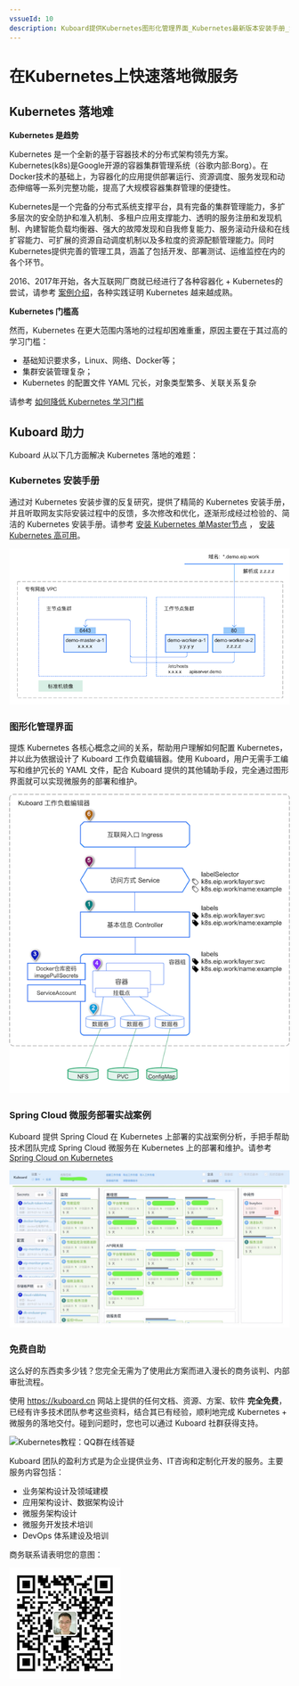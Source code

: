 ```yaml
---
vssueId: 10
description: Kuboard提供Kubernetes图形化管理界面_Kubernetes最新版本安装手册_SpringCloud微服务部署实战案例_免费自助无需商务谈判_帮助用户快速落地Kubernetes
---
```


# 在Kubernetes上快速落地微服务

## Kubernetes 落地难

**Kubernetes 是趋势**

Kubernetes 是一个全新的基于容器技术的分布式架构领先方案。Kubernetes(k8s)是Google开源的容器集群管理系统（谷歌内部:Borg）。在Docker技术的基础上，为容器化的应用提供部署运行、资源调度、服务发现和动态伸缩等一系列完整功能，提高了大规模容器集群管理的便捷性。

Kubernetes是一个完备的分布式系统支撑平台，具有完备的集群管理能力，多扩多层次的安全防护和准入机制、多租户应用支撑能力、透明的服务注册和发现机制、內建智能负载均衡器、强大的故障发现和自我修复能力、服务滚动升级和在线扩容能力、可扩展的资源自动调度机制以及多粒度的资源配额管理能力。同时Kubernetes提供完善的管理工具，涵盖了包括开发、部署测试、运维监控在内的各个环节。

2016、2017年开始，各大互联网厂商就已经进行了各种容器化 + Kubernetes的尝试，请参考 [案例介绍](https://www.kubernetes.org.cn/tags/%E4%BC%81%E4%B8%9A%E6%A1%88%E4%BE%8B)，各种实践证明 Kubernetes 越来越成熟。

**Kubernetes 门槛高**

然而，Kubernetes 在更大范围内落地的过程却困难重重，原因主要在于其过高的学习门槛：

* 基础知识要求多，Linux、网络、Docker等；
* 集群安装管理复杂；
* Kubernetes 的配置文件 YAML 冗长，对象类型繁多、关联关系复杂

请参考 [如何降低 Kubernetes 学习门槛](concepts.html)

## Kuboard 助力

Kuboard 从以下几方面解决 Kubernetes 落地的难题：

### Kubernetes 安装手册

通过对 Kubernetes 安装步骤的反复研究，提供了精简的 Kubernetes 安装手册，并且听取网友实际安装过程中的反馈，多次修改和优化，逐渐形成经过检验的、简洁的 Kubernetes 安装手册。请参考 [安装 Kubernetes 单Master节点](/install/install-k8s.html) ， [安装 Kubernetes 高可用](/install/install-kubernetes.html)。

![Kubernetes安装：](./quick-win.assets/image-20190731135811556.089b0e53.png)

### 图形化管理界面

提炼 Kubernetes 各核心概念之间的关系，帮助用户理解如何配置 Kubernetes，并以此为依据设计了 Kuboard 工作负载编辑器。使用 Kuboard，用户无需手工编写和维护冗长的 YAML 文件，配合 Kuboard 提供的其他辅助手段，完全通过图形界面就可以实现微服务的部署和维护。

![Kubernetes教程：核心概念](./concepts.assets/image-20190731221630097.png)

### Spring Cloud 微服务部署实战案例

Kuboard 提供 Spring Cloud 在 Kubernetes 上部署的实战案例分析，手把手帮助技术团队完成 Spring Cloud 微服务在 Kubernetes 上的部署和维护。请参考 [Spring Cloud on Kubernetes](/learning/k8s-practice/spring-cloud/)

![Kubernetes教程：SpringCloud参考架构](./why-kuboard.assets/image-20190721154650916.jpg)

### 免费自助

这么好的东西卖多少钱？您完全无需为了使用此方案而进入漫长的商务谈判、内部审批流程。

使用 https://kuboard.cn 网站上提供的任何文档、资源、方案、软件 **完全免费**，已经有许多技术团队参考这些资料，结合其已有经验，顺利地完成 Kubernetes + 微服务的落地交付。碰到问题时，您也可以通过 Kuboard 社群获得支持。

![Kubernetes教程：QQ群在线答疑](/images/kuboard_qq.png)

Kuboard 团队的盈利方式是为企业提供业务、IT咨询和定制化开发的服务。主要服务内容包括：
* 业务架构设计及领域建模
* 应用架构设计、数据架构设计
* 微服务架构设计
* 微服务开发技术培训
* DevOps 体系建设及培训

商务联系请表明您的意图：

![Kubernetes教程：QQ群在线答疑](./quick-win.assets/image-20190731225235232.png)
